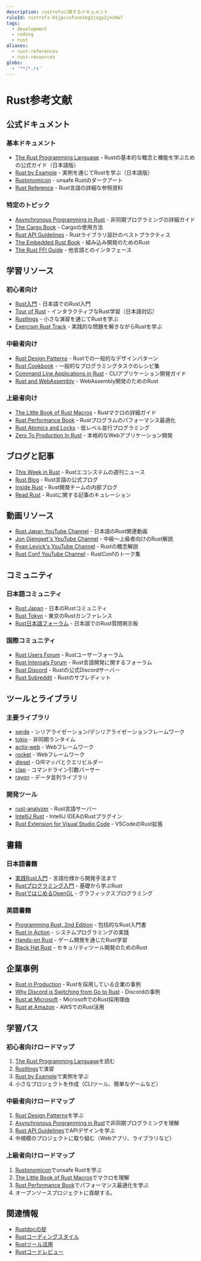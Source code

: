 ```yaml
---
description: rustrefsに関するドキュメント
ruleId: rustrefs-01jpcvxfxnn1eg2jxgy2jns9w7
tags:
  - development
  - coding
  - rust
aliases:
  - rust-references
  - rust-resources
globs:
  - '**/*.rs'
---
```


# Rust参考文献

## 公式ドキュメント

### 基本ドキュメント

- [The Rust Programming Language](https://doc.rust-jp.rs/book-ja/) - Rustの基本的な概念と機能を学ぶための公式ガイド（日本語版）
- [Rust by Example](https://doc.rust-jp.rs/rust-by-example-ja/) - 実例を通じてRustを学ぶ（日本語版）
- [Rustonomicon](https://doc.rust-lang.org/nomicon/) - unsafe Rustのダークアート
- [Rust Reference](https://doc.rust-lang.org/reference/) - Rust言語の詳細な参照資料

### 特定のトピック

- [Asynchronous Programming in Rust](https://rust-lang.github.io/async-book/) - 非同期プログラミングの詳細ガイド
- [The Cargo Book](https://doc.rust-lang.org/cargo/) - Cargoの使用方法
- [Rust API Guidelines](https://rust-lang.github.io/api-guidelines/) - Rustライブラリ設計のベストプラクティス
- [The Embedded Rust Book](https://docs.rust-embedded.org/book/) - 組み込み開発のためのRust
- [The Rust FFI Guide](https://michael-f-bryan.github.io/rust-ffi-guide/) - 他言語とのインタフェース

## 学習リソース

### 初心者向け

- [Rust入門](https://zenn.dev/mebiusbox/books/22d4c1ed9b0003) - 日本語でのRust入門
- [Tour of Rust](https://tourofrust.com/00_ja.html) - インタラクティブなRust学習（日本語対応）
- [Rustlings](https://github.com/rust-lang/rustlings) - 小さな演習を通じてRustを学ぶ
- [Exercism Rust Track](https://exercism.org/tracks/rust) - 実践的な問題を解きながらRustを学ぶ

### 中級者向け

- [Rust Design Patterns](https://rust-unofficial.github.io/patterns/) - Rustでの一般的なデザインパターン
- [Rust Cookbook](https://rust-lang-nursery.github.io/rust-cookbook/) - 一般的なプログラミングタスクのレシピ集
- [Command Line Applications in Rust](https://rust-cli.github.io/book/) - CLIアプリケーション開発ガイド
- [Rust and WebAssembly](https://rustwasm.github.io/docs/book/) - WebAssembly開発のためのRust

### 上級者向け

- [The Little Book of Rust Macros](https://danielkeep.github.io/tlborm/book/index.html) - Rustマクロの詳細ガイド
- [Rust Performance Book](https://nnethercote.github.io/perf-book/) - Rustプログラムのパフォーマンス最適化
- [Rust Atomics and Locks](https://marabos.nl/atomics/) - 低レベル並行プログラミング
- [Zero To Production In Rust](https://www.zero2prod.com/) - 本格的なWebアプリケーション開発

## ブログと記事

- [This Week in Rust](https://this-week-in-rust.org/) - Rustエコシステムの週刊ニュース
- [Rust Blog](https://blog.rust-lang.org/) - Rust言語の公式ブログ
- [Inside Rust](https://blog.rust-lang.org/inside-rust/) - Rust開発チームの内部ブログ
- [Read Rust](https://readrust.net/) - Rustに関する記事のキュレーション

## 動画リソース

- [Rust Japan YouTube Channel](https://www.youtube.com/channel/UCd8iY-kEHtaB8qt8MH--zGw) - 日本語のRust関連動画
- [Jon Gjengset's YouTube Channel](https://www.youtube.com/c/JonGjengset) - 中級〜上級者向けのRust解説
- [Ryan Levick's YouTube Channel](https://www.youtube.com/c/RyanLevicksVideos) - Rustの概念解説
- [Rust Conf YouTube Channel](https://www.youtube.com/channel/UCaYhcUwRBNscFNUKTjgPFiA) - RustConfのトーク集

## コミュニティ

### 日本語コミュニティ

- [Rust Japan](https://rust-jp.rs/) - 日本のRustコミュニティ
- [Rust Tokyo](https://rust.tokyo/) - 東京のRustカンファレンス
- [Rust日本語フォーラム](https://rust-jp.rs/forums/) - 日本語でのRust質問掲示板

### 国際コミュニティ

- [Rust Users Forum](https://users.rust-lang.org/) - Rustユーザーフォーラム
- [Rust Internals Forum](https://internals.rust-lang.org/) - Rust言語開発に関するフォーラム
- [Rust Discord](https://discord.gg/rust-lang) - Rustの公式Discordサーバー
- [Rust Subreddit](https://www.reddit.com/r/rust/) - Rustのサブレディット

## ツールとライブラリ

### 主要ライブラリ

- [serde](https://serde.rs/) - シリアライゼーション/デシリアライゼーションフレームワーク
- [tokio](https://tokio.rs/) - 非同期ランタイム
- [actix-web](https://actix.rs/) - Webフレームワーク
- [rocket](https://rocket.rs/) - Webフレームワーク
- [diesel](https://diesel.rs/) - O/Rマッパとクエリビルダー
- [clap](https://clap.rs/) - コマンドライン引数パーサー
- [rayon](https://github.com/rayon-rs/rayon) - データ並列ライブラリ

### 開発ツール

- [rust-analyzer](https://rust-analyzer.github.io/) - Rust言語サーバー
- [IntelliJ Rust](https://intellij-rust.github.io/) - IntelliJ IDEAのRustプラグイン
- [Rust Extension for Visual Studio Code](https://marketplace.visualstudio.com/items?itemName=rust-lang.rust-analyzer) - VSCodeのRust拡張

## 書籍

### 日本語書籍

- [実践Rust入門](https://www.amazon.co.jp/dp/4297105594) - 言語仕様から開発手法まで
- [Rustプログラミング入門](https://www.amazon.co.jp/dp/4798061700) - 基礎から学ぶRust
- [RustではじめるOpenGL](https://www.amazon.co.jp/dp/4873119235) - グラフィックスプログラミング

### 英語書籍

- [Programming Rust, 2nd Edition](https://www.oreilly.com/library/view/programming-rust-2nd/9781492052586/) - 包括的なRust入門書
- [Rust in Action](https://www.manning.com/books/rust-in-action) - システムプログラミングの実践
- [Hands-on Rust](https://pragprog.com/titles/hwrust/hands-on-rust/) - ゲーム開発を通じたRust学習
- [Black Hat Rust](https://kerkour.com/black-hat-rust) - セキュリティツール開発のためのRust

## 企業事例

- [Rust in Production](https://www.rust-lang.org/production) - Rustを採用している企業の事例
- [Why Discord is Switching from Go to Rust](https://discord.com/blog/why-discord-is-switching-from-go-to-rust) - Discordの事例
- [Rust at Microsoft](https://msrc-blog.microsoft.com/2019/07/22/why-rust-for-safe-systems-programming/) - MicrosoftでのRust採用理由
- [Rust at Amazon](https://aws.amazon.com/jp/blogs/opensource/why-aws-loves-rust-and-how-wed-like-to-help/) - AWSでのRust活用

## 学習パス

### 初心者向けロードマップ

1. [The Rust Programming Language](https://doc.rust-jp.rs/book-ja/)を読む
2. [Rustlings](https://github.com/rust-lang/rustlings)で演習
3. [Rust by Example](https://doc.rust-jp.rs/rust-by-example-ja/)で実例を学ぶ
4. 小さなプロジェクトを作成（CLIツール、簡単なゲームなど）

### 中級者向けロードマップ

1. [Rust Design Patterns](https://rust-unofficial.github.io/patterns/)を学ぶ
2. [Asynchronous Programming in Rust](https://rust-lang.github.io/async-book/)で非同期プログラミングを理解
3. [Rust API Guidelines](https://rust-lang.github.io/api-guidelines/)でAPIデザインを学ぶ
4. 中規模のプロジェクトに取り組む（Webアプリ、ライブラリなど）

### 上級者向けロードマップ

1. [Rustonomicon](https://doc.rust-lang.org/nomicon/)でunsafe Rustを学ぶ
2. [The Little Book of Rust Macros](https://danielkeep.github.io/tlborm/book/index.html)でマクロを理解
3. [Rust Performance Book](https://nnethercote.github.io/perf-book/)でパフォーマンス最適化を学ぶ
4. オープンソースプロジェクトに貢献する。

## 関連情報

- [Rustdocの掟](rustdoc-01jpcvxfxpsvpepv85myk6s6be.md)
- [Rustコーディングスタイル](ruststyle-01jpcvxfxnn1eg2jxgy2jns9w5.md)
- [Rustツール活用](rusttools-01jpcvxfxnn1eg2jxgy2jns9w4.md)
- [Rustコードレビュー](rustreview-01jpcvxfxnn1eg2jxgy2jns9w6.md)
